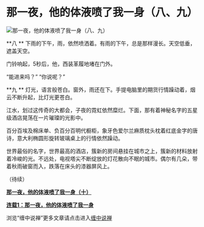 那一夜，他的体液喷了我一身（八、九）
====





![那一夜，他的体液喷了我一身（八、九）](http://simg.sinajs.cn/blog7style/images/common/sg_trans.gif)





**八
**
下雨的下午，雨，依然喷洒着。有雨的下午，总是那样漫长。天空低垂，遮盖天空。

门铃响起，5秒后，他，西装革履地堵在门外。

“能进来吗？”
“你说呢？”

**九
**
灯光，语言般苍白。窗外，雨还在下。手提电脑里的期货行情躁动着，烟云不断升起，比灯光更苍白。

江水，划过这传奇的大都会，子夜的霓虹依然糜烂。下面，那有着神秘名字的五星级酒店晃荡在一片璀璨的光影中。

百分百埃及棉床单、负百分百明代橱柜，象牙色爱尔兰麻质枕头枕着红底金字的唐诗，意大利椭圆形旋转玻璃桌上的行情依然躁动。

世界最俗的名字，世界最高的酒店，簇新的房间悬挂在城市之上，簇新的材料放射着冷峻的光。不远处，电视塔尖不断绽放的灯花散向不眠的城市。偶尔有几朵，带着秋雨破窗而入，跌落在床头的漆器屏风上。

（待续）

[**那一夜，他的体液喷了我一身（十）**](http://blog.sina.com.cn/u/486e105c010006hm)

[**连载1：那一夜，他的体液喷了我一身**](http://blog.sina.com.cn/u/486e105c010001xk)

浏览“缠中说禅”更多文章请点击进入[缠中说禅](http://blog.sina.com.cn/m/chzhshch)
